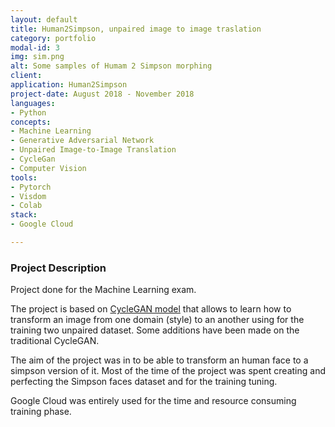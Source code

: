 ```yaml
---
layout: default
title: Human2Simpson, unpaired image to image traslation
category: portfolio
modal-id: 3
img: sim.png
alt: Some samples of Humam 2 Simpson morphing
client: 
application: Human2Simpson
project-date: August 2018 - November 2018
languages:
- Python
concepts:
- Machine Learning
- Generative Adversarial Network
- Unpaired Image-to-Image Translation
- CycleGan
- Computer Vision
tools:
- Pytorch
- Visdom
- Colab
stack:
- Google Cloud

---
```


### Project Description
Project done for the Machine Learning exam.

The project is based on [CycleGAN model](https://github.com/junyanz/CycleGAN) that allows to learn how to transform an image from one domain (style) to an another using for the training two unpaired dataset. Some additions have been made on the traditional CycleGAN.

The aim of the project was in to be able to transform an human face to a simpson version of it. Most of the time of the project was spent creating and perfecting the Simpson faces dataset and for the training tuning.

Google Cloud was entirely used for the time and resource consuming training phase.